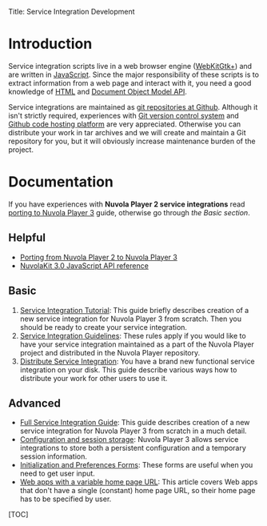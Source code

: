 Title: Service Integration Development

Introduction
============

Service integration scripts live in a web browser engine ([WebKitGtk+](http://webkitgtk.org/)) and
are written in [JavaScript](https://developer.mozilla.org/en/docs/Web/JavaScript). Since the major
responsibility of these scripts is to extract information from a web page and interact with it, you
need a good knowledge of [HTML](https://developer.mozilla.org/en-US/docs/Web/HTML) and
[Document Object Model API](https://developer.mozilla.org/en-US/docs/Web/API/Document_Object_Model).

Service integrations are maintained as [git repositories at Github](https://github.com/tiliado).
Although it isn't strictly required, experiences with [Git version control system][git] and
[Github code hosting platform][github] are very appreciated. Otherwise you can distribute your work
in tar archives and we will create and maintain a Git repository for you, but it will obviously
increase maintenance burden of the project.
 
Documentation
=============

If you have experiences with **Nuvola Player 2 service integrations** read
[porting to Nuvola Player 3]({filename}apps/porting.md) guide, otherwise go through *the Basic
section*. 

Helpful
-------
 
 * [Porting from Nuvola Player 2 to Nuvola Player 3]({filename}apps/porting.md)
 * [NuvolaKit 3.0 JavaScript API reference](apps/api_reference.html)
  
Basic
-----

 1. [Service Integration Tutorial]({filename}apps/tutorial.md): This guide briefly describes
    creation of a new service integration for Nuvola Player 3 from scratch. Then you should be ready
    to create your service integration.
 2. [Service Integration Guidelines]({filename}apps/guidelines.md): These rules apply if you would
    like to have your service integration maintained as a part of the Nuvola Player project and
    distributed in the Nuvola Player repository.
 3. [Distribute Service Integration]({filename}apps/distribute.md): You have a brand new functional
    service integration on your disk. This guide describe various ways how to distribute your work
    for other users to use it.

Advanced
--------

  * [Full Service Integration Guide]({filename}apps/guide.md): This guide describes creation of a new service
    integration for Nuvola Player 3 from scratch in a much detail.
  * [Configuration and session storage]({filename}apps/configuration-and-session-storage.md):
    Nuvola Player 3 allows service integrations to store both a persistent configuration and a temporary session information.
  * [Initialization and Preferences Forms]({filename}apps/initialization-and-preferences-forms.md):
    These forms are useful when you need to get user input.
  * [Web apps with a variable home page URL]({filename}apps/variable-home-page-url.md):
    This article covers Web apps that don't have a single (constant) home page URL, so their home page has to be specified by user.
  
[git]: http://git-scm.com/
[github]: https://github.com/

[TOC]
